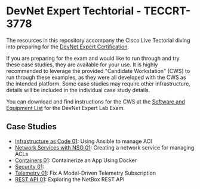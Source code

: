 # DevNet Expert Techtorial - TECCRT-3778

The resources in this repository accompany the Cisco Live Tectorial diving into preparing for the [DevNet Expert Certification](https://learningnetwork.cisco.com/s/devnet-expert).

If you are preparing for the exam and would like to run through and try these case studies, they are available for your use.  It is highly recommended to leverage the provided "Candidate Workstation" (CWS) to run through these examples, as they were all developed with the CWS as the intended platform.  Some case studies may require other infrastructure, details will be included in the individual case study details.

You can download and find instructions for the CWS at the [Software and Equipment List](https://learningnetwork.cisco.com/s/article/devnet-expert-equipment-and-software-list) for the DevNet Expert Lab Exam.

## Case Studies

* [Infrastructure as Code 01](casestudy-iac-01): Using Ansible to manage ACI
* [Network Services with NSO 01](casestudy-nso-01): Creating a network service for managing ACLs
* [Containers 01](casestudy-containers-01): Containerize an App Using Docker
* [Security 01](casestudy-security-01):
* [Telemetry 01](casestudy-telemetry-01): Fix A Model-Driven Telemetry Subscription
* [REST API 01](casestudy-restapi-01): Exploring the NetBox REST API
